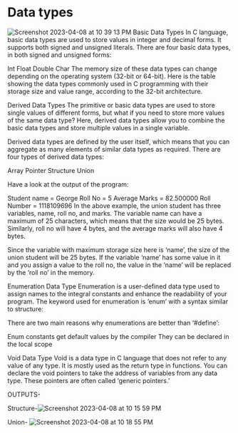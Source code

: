 # Data types
![Screenshot 2023-04-08 at 10 39 13 PM](https://user-images.githubusercontent.com/91966167/230734090-33042c0e-3b8b-4baa-b2e4-fd85fe5cdb89.png)
Basic Data Types
In C language, basic data types are used to store values in integer and decimal forms. It supports both signed and unsigned literals. There are four basic data types, in both signed and unsigned forms:

Int
Float
Double
Char
The memory size of these data types can change depending on the operating system (32-bit or 64-bit). Here is the table showing the data types commonly used in C programming with their storage size and value range, according to the 32-bit architecture.

Derived Data Types
The primitive or basic data types are used to store single values of different forms, but what if you need to store more values of the same data type? Here, derived data types allow you to combine the basic data types and store multiple values in a single variable.

Derived data types are defined by the user itself, which means that you can aggregate as many elements of similar data types as required. There are four types of derived data types:

Array
Pointer
Structure
Union

Have a look at the output of the program:

Student name = George
Roll No = 5
Average Marks = 82.500000
Roll Number = 1118109696
In the above example, the union student has three variables, name, roll no, and marks. The variable name can have a maximum of 25 characters, which means that the size would be 25 bytes. Similarly, roll no will have 4 bytes, and the average marks will also have 4 bytes.

Since the variable with maximum storage size here is ‘name’, the size of the union student will be 25 bytes. If the variable ‘name’ has some value in it and you assign a value to the roll no, the value in the ‘name’ will be replaced by the ‘roll no’ in the memory.

Enumeration Data Type
Enumeration is a user-defined data type used to assign names to the integral constants and enhance the readability of your program. The keyword used for enumeration is ‘enum’ with a syntax similar to structure:



There are two main reasons why enumerations are better than ‘#define’:

Enum constants get default values by the compiler
They can be declared in the local scope

Void Data Type
Void is a data type in C language that does not refer to any value of any type. It is mostly used as the return type in functions. You can declare the void pointers to take the address of variables from any data type. These pointers are often called ‘generic pointers.’


OUTPUTS-

Structure-![Screenshot 2023-04-08 at 10 15 59 PM](https://user-images.githubusercontent.com/91966167/230733180-b23c641a-0d54-4906-9326-64c1dff68842.png)

Union- ![Screenshot 2023-04-08 at 10 18 55 PM](https://user-images.githubusercontent.com/91966167/230733234-db92df4c-a923-486c-8d92-4a4355faae1c.png)
